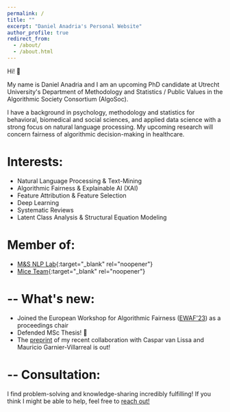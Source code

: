 ```yaml
---
permalink: /
title: ""
excerpt: "Daniel Anadria's Personal Website"
author_profile: true
redirect_from: 
  - /about/
  - /about.html
---
```



Hi! 👋 

My name is Daniel Anadria and I am an upcoming PhD candidate at Utrecht University's Department of Methodology and Statistics / Public Values in the Algorithmic Society Consortium (AlgoSoc).

I have a background in psychology, methodology and statistics for behavioral, biomedical and social sciences, and applied data science with a strong focus on natural language processing. My upcoming research will concern fairness of algorithmic decision-making in healthcare.


<!-- I am a rising statistician and a data scientist in the final year 
of [MSc Methodology and Statistics](https://www.uu.nl/en/organisation/methodology-and-statistics/master-msbbss){:target="_blank" rel="noopener"} 
at [Utrecht University](https://uu.nl/en){:target="_blank" rel="noopener"}.  -->
<!-- My primary project is the development of a new feature attribution technique for transformer language models such as BERT 
which can be used to explain which words, phrases and sentences are driving their predictions.
I am always curious and in awe about something.
This is reflected in my side projects which I greatly enjoy:
- Collaboration on an article about best practices in latent class analysis using free open source software
- Collaboration on the implementation of state-of-the-art feature selection methods for the R package `mice` (Multivariate Imputation by Chained Equations) -->





Interests:
======
- Natural Language Processing & Text-Mining
- Algorithmic Fairness & Explainable AI (XAI)
- Feature Attribution & Feature Selection
- Deep Learning
- Systematic Reviews
- Latent Class Analysis & Structural Equation Modeling

Member of:
======
- [M&S NLP Lab](https://nlp.sites.uu.nl/){:target="_blank" rel="noopener"}
- [Mice Team](https://www.uu.nl/en/organisation/methodology-and-statistics/missing-data){:target="_blank" rel="noopener"}

--
What's new:
======
- Joined the European Workshop for Algorithmic Fairness ([EWAF'23](https://sites.google.com/view/ewaf23/)) as a proceedings chair
- Defended MSc Thesis! 🎉
- The [preprint](https://psyarxiv.com/pruwd/) of my recent collaboration with Caspar van Lissa and Mauricio Garnier-Villarreal is out!

--
Consultation:
======

I find problem-solving and knowledge-sharing incredibly fulfilling! If you think I might be able to help, feel free to [reach out!](mailto:danadria@uu.nl)

